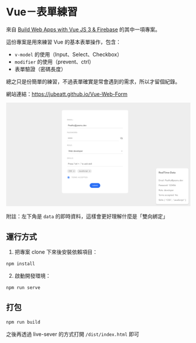 # Vue－表單練習

來自 [Build Web Apps with Vue JS 3 & Firebase](https://www.udemy.com/course/build-web-apps-with-vuejs-firebase/) 的其中一項專案。

這份專案是用來練習 Vue 的基本表單操作，包含：

- `v-model` 的使用（Input、Select、Checkbox）
- `modifier` 的使用（prevent、ctrl）
- 表單驗證（密碼長度）

總之只是份簡單的練習，不過表單確實是常會遇到的需求，所以才留個紀錄。

網站連結：https://jubeatt.github.io/Vue-Web-Form

![demo](demo.png)

附註：左下角是 `data` 的即時資料，這樣會更好理解什麼是「雙向綁定」

## 運行方式

1. 把專案 clone 下來後安裝依賴項目：

```bash
npm install
```

2. 啟動開發環境：

```bash
npm run serve
```

## 打包

```bash
npm run build
```

之後再透過 live-sever 的方式打開 `/dist/index.html` 即可
